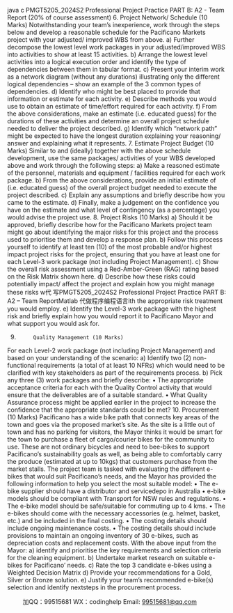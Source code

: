 java c
PMGT5205_2024S2 
Professional Project Practice 
PART B: A2 - Team Report (20% of course assessment)
6.          Project Network/ Schedule (10 Marks) 
Notwithstanding your   team’s   inexperience, work through the steps   below and   develop   a reasonable schedule for the   Pacificano   Markets   project with your adjusted/   improved WBS from   above. 
a)          Further decompose the   lowest   level work   packages   in your adjusted/improved   WBS   into   activities to show at   least   15   activities.
b)       Arrange the   lowest   level   activities   into   a   logical   execution   order   and   identify the   type   of   dependencies   between them   in tabular format.
c)          Present your   interim work as   a   network   diagram   (without   any   durations)   illustrating   only the   different   logical dependencies – show an example of   the   3   common   types   of   dependencies.
d)          Identify who   might   be   best   placed   to   provide that   information or estimate for   each   activity.
e)          Describe   methods you would   use to obtain an   estimate   of time/effort   required for   each   activity.
f)             From the above considerations,   make an estimate   (i.e.   educated   guess)   for   the   durations   of   these activities and determine an overall project schedule needed to   deliver   the   project described.
g)          Identify which “network   path”   might   be expected to   have the   longest duration   explaining   your   reasoning/ answer and explaining what   it   represents.
7.          Estimate Project Budget (10 Marks) 
Similar to and   (ideally) together with the above   schedule   development,   use the   same   packages/   activities of your WBS developed above and   work   through   the   following   steps:
a)          Make a   reasoned estimate of the   personnel,   materials   and   equipment / facilities   required   for   each work   package.
b)          From the above considerations,   provide an   initial estimate   of   (i.e.   educated   guess)   of the overall project budget needed to execute the   project   described.
c)          Explain any assumptions   and   briefly   describe   how   you   came   to   the   estimate.
d)          Finally,   make a judgement on the confidence you   have on the   estimate   and   what   level   of   contingency   (as a   percentage) you would advise   the   project   use.
8.          Project Risks (10 Marks) 
a)          Should   it   be approved,   briefly describe   how for the   Pacificano   Markets   project team   might   go   about   identifying the   major   risks for this   project and the   process   used to   prioritise them and develop a   response   plan.
b)          Follow this   process yourself to   identify at   least ten   (10) of the   most   probable and/or   highest   impact   project   risks for the
project, ensuring that you   have at   least one   for   each   Level-3   work   package   (not   including   Project   Management).
c)          Show the overall   risk assessment   using a   Red-Amber-Green   (RAG)   rating   based on the   Risk   Matrix shown   here.
d)          Describe   how these   risks   could   potentially   impact/ affect the   project and explain   how you   might   manage these   risks w代 写PMGT5205_2024S2 Professional Project Practice PART B: A2 – Team ReportMatlab
代做程序编程语言ith         the appropriate   risk treatment you would employ.
e)          Identify the   Level-3 work   package with the   highest   risk and      briefly explain   how you would   report   it to   Pacificano   Mayor   and what support you would   ask   for.

9.          Quality Management (10 Marks) 
For each   Level-2 work   package   (not   including   Project   Management) and   based on your   understanding of the scenario:
a)          Identify two   (2)   non-functional   requirements   (a total of at   least   10   NFRs) which would   need   to   be clarified with   key stakeholders as   part of the   requirements   process.
b)          Pick any three   (3) work   packages and   briefly   describe:
•          The appropriate acceptance   criteria for   each   with the   Quality   Control   activity   that   would   ensure that the deliverables are of   a   suitable   standard.
•          What Quality Assurance   process   might   be   applied   earlier   in the   project   to   increase   the   confidence that the appropriate standards could   be   met?
10. Procurement (10 Marks) 
Pacificano   has a wide   bike   path that connects   key areas   of the town   and   goes   via the   proposed market’s site. As the site   is a   little out   of town   and   has   no   parking for   visitors,   the   Mayor   thinks   it would   be smart for the town to   purchase a fleet   of   cargo/courier   bikes   for the   community   to   use.
These are   not ordinary   bicycles and   need to   bee-bikes to support   Pacificano’s   sustainability   goals   as   well, as   being able to comfortably carry   the   produce   (estimated   at   up to   10kgs)   that   customers purchase from the   market stalls.
The   project team   is tasked with evaluating the different   e-bikes that   would   suit   Pacificano’s   needs,   and   the   Mayor   has   provided the following   information to   help you select the   most suitable   model:
•          The   e-bike   supplier   should   have   a   distributor   and   servicedepo   in   Australia
•          e-bike   models should   be   compliant with Transport   for   NSW   rules   and   regulations.
•          The e-bike   model should   be   safe/suitable for   commuting   up to   4   kms.
•          The e-bikes should   come   with the   necessary   accessories   (e.g.   helmet,   basket,   etc.)   and   be   included   in the final costing.
•          The costing details should   include   ongoing   maintenance   costs.
•          The costing details   should   include   provisions to   maintain   an   ongoing   inventory   of   30   e-bikes,   such as depreciation costs   and   replacement   costs.
With the above   input from the   Mayor:
a)          identify and   prioritise the   key   requirements and selection   criteria for the   cleaning   equipment.
b)          Undertake   market   research on suitable e-bikes for   Pacificano’   needs.
c)          Rate the top 3   candidate   e-bikes   using   a Weighted   Decision   Matrix
d)          Provide your   recommendations for a Gold, Silver   or   Bronze   solution.
e)       Justify your team’s   recommended   e-bike(s)   selection   and   identify   nextsteps   in the   procurement   process.







         
加QQ：99515681  WX：codinghelp  Email: 99515681@qq.com
